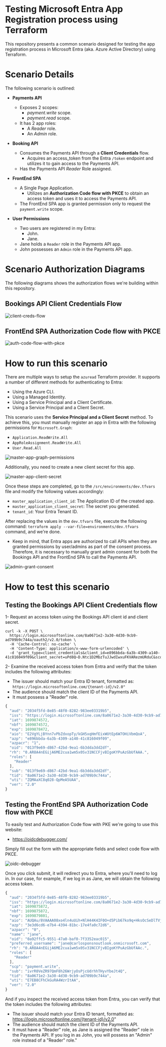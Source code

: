 # **Testing Microsoft Entra App Registration process using Terraform**

This repository presents a common scenario designed for testing the app registration process in Microsoft Entra (aka. Azure Active Directory) using Terraform.

# **Scenario Details**

The following scenario is outlined:

- **Payments API**
  - Exposes 2 scopes:
    - _payment.write_ scope.
    - _payment.read_ scope.
  - It has 2 app roles:
    - A _Reader_ role.
    - An _Admin_ role.

- **Booking API**
  - Consumes the Payments API through a **Client Credentials** flow.
    - Acquires an access_token from the Entra `/token` endpoint and utilizes it to gain access to the Payments API.
  - Has the Payments API _Reader_ Role assigned.

- **FrontEnd SPA**
  - A Single Page Application.
    - Utilizes an **Authorization Code flow with PKCE** to obtain an access token and uses it to access the Payments API.
  - The FrontEnd SPA app is granted permission only to request the `payment.write` scope.

- **User Permissions**
  - Two users are registered in my Entra:
    - John.
    - Jane.
  - Jane holds a `Reader` role in the Payments API app.
  - John possesses an `Admin` role in the Payments API app.

# **Scenario Authorization Diagrams**

The following diagrams shows the authorization flows we're building within this repository.

## **Bookings API Client Credentials Flow**

![client-creds-flow](https://raw.githubusercontent.com/karlospn/testing-entra-app-registration-process-using-terraform/main/docs/testing-entra-with-terraform-client-credentials.png)

## **FrontEnd SPA Authorization Code flow with PKCE**

![auth-code-flow-with-pkce](https://raw.githubusercontent.com/karlospn/testing-entra-app-registration-process-using-terraform/main/docs/testing-entra-with-terraform-auth-code-flow.png)

# **How to run this scenario**

There are multiple ways to setup the ``azuread`` Terraform provider. It supports a number of different methods for authenticating to Entra:

- Using the Azure CLI.
- Using a Managed Identity.
- Using a Service Principal and a Client Certificate.
- Using a Service Principal and a Client Secret.

This scenario uses the **Service Principal and a Client Secret** method. To achieve this, you must manually register an app in Entra with the following permissions for `Microsoft.Graph`:
- ``Application.ReadWrite.All``
- ``AppRoleAssignment.ReadWrite.All``
- ``User.Read.All``

![master-app-graph-permissions](https://raw.githubusercontent.com/karlospn/testing-entra-app-registration-process-using-terraform/main/docs/testing-entra-with-terraform-master-app-permissions.png)

Additionally, you need to create a new client secret for this app.

![master-app-client-secret](https://raw.githubusercontent.com/karlospn/testing-entra-app-registration-process-using-terraform/main/docs/testing-entra-with-terraform-master-app-secret.png)

Once these steps are completed, go to the `/src/environments/dev.tfvars` file and modify the following values accordingly:

- `master_application_client_id`: The Application ID of the created app.
- `master_application_client_secret`: The secret you generated.
- `tenant_id`: Your Entra Tenant ID.

After replacing the values in the `dev.tfvars` file, execute the following command: ``terraform apply --var-file=environments/dev.tfvars`` command, and we're done.

- Keep in mind, that Entra apps are authorized to call APIs when they are granted permissions by user/admins as part of the consent process. Therefore, it is necessary to manually grant admin consent for both the Bookings API and the FrontEnd SPA to call the Payments API.

![admin-grant-consent](https://raw.githubusercontent.com/karlospn/testing-entra-app-registration-process-using-terraform/main/docs/testing-entra-with-terraform-admin-grant-consent.png)

# **How to test this scenario**

## **Testing the Bookings API Client Credentials flow**

1- Request an access token using the Bookings API client id and client secret.

```text
curl -k -X POST \
  https://login.microsoftonline.com/8a0671e2-3a30-4d30-9cb9-ad709b9c744a/oauth2/v2.0/token \
  -H 'Cache-Control: no-cache' \
  -H 'Content-Type: application/x-www-form-urlencoded' \
  -d 'grant_type=client_credentials&client_id=e896bbda-6a3b-4309-a140-41c816049f09&client_secret=uPd8Q~D.Ntc1D2MbzTuJJwdIwxuFKVARezmURduC&scope=api://payments/.default'
```

2- Examine the received access token from Entra and verify that the token includes the following attributes:
  - The issuer should match your Entra ID tenant, formatted as: `https://login.microsoftonline.com/{tenant-id}/v2.0"`
  - The audience should match the client ID of the Payments API.
  - It must possess a "Reader" role.

```javascript
{
  "aud": "2034f5fd-8e85-48f0-8282-983ee03319b5",
  "iss": "https://login.microsoftonline.com/8a0671e2-3a30-4d30-9cb9-ad709b9c744a/v2.0",
  "iat": 1699874572,
  "nbf": 1699874572,
  "exp": 1699878472,
  "aio": "E2VgYLjBYnn7vPbZdxopTy/kGH5xqHmfEixWUtEp6W7OHiVbmQoA",
  "azp": "e896bbda-6a3b-4309-a140-41c816049f09",
  "azpacr": "1",
  "oid": "013f9e69-d867-42bd-9ea1-6b3dda3dd2df",
  "rh": "0.AR8A4nEGijA6ME2cua1wm5x0Sv31NCCFjvBIgoKYPuAzGbUfAAA.",
  "roles": [
    "Reader"
  ],
  "sub": "013f9e69-d867-42bd-9ea1-6b3dda3dd2df",
  "tid": "8a0671e2-3a30-4d30-9cb9-ad709b9c744a",
  "uti": "ZQMAaXC8q028-QpMeA5UAA",
  "ver": "2.0"
}
```

## **Testing the FrontEnd SPA Authorization Code flow with PKCE**

To easily test and Authorization Code flow with PKE we're going to use this website:

- https://oidcdebugger.com/

Simply fill out the form with the appropriate fields and select code flow with PKCE. 

![oidc-debugger](https://raw.githubusercontent.com/karlospn/testing-entra-app-registration-process-using-terraform/main/docs/testing-entra-with-terraform-oidcdebugger.png)

Once you click submit, it will redirect you to Entra, where you'll need to log in.  In our case, for example, if we log in as Jane, we will obtain the following access token.

```javascript
{
  "aud": "2034f5fd-8e85-48f0-8282-983ee03319b5",
  "iss": "https://login.microsoftonline.com/8a0671e2-3a30-4d30-9cb9-ad709b9c744a/v2.0",
  "iat": 1699875872,
  "nbf": 1699875872,
  "exp": 1699879801,
  "aio": "AUQAu/8VAAAA08xo4ln4uUih+NlH44K4IF0O+d5Pib67ko9q+HksOcSeDlTVjhxBEl5e5fwSH7S70sMlpXXidbR4cDfYAGLxbQ==",
  "azp": "3e3d6cd6-e7b4-4394-81bc-17e4fa0c72d6",
  "azpacr": "0",
  "name": "jane",
  "oid": "0a92ffc5-9551-47a0-baf0-7f3352eac015",
  "preferred_username": "jane@carlosponsnoutlook.onmicrosoft.com",
  "rh": "0.AR8A4nEGijA6ME2cua1wm5x0Sv31NCCFjvBIgoKYPuAzGbUfAAc.",
  "roles": [
    "Reader"
  ],
  "scp": "payment.write",
  "sub": "ivrR0VeZR97QmF8h26WrjyOsPjcUdrhhTHyvYbeJt4Q",
  "tid": "8a0671e2-3a30-4d30-9cb9-ad709b9c744a",
  "uti": "E7EB8CFhCkGuRA4WzrItAA",
  "ver": "2.0"
}
```
And if you inspect the received access token from Entra, you can verify that the token includes the following attributes:

- The issuer should match your Entra ID tenant, formatted as: https://login.microsoftonline.com/{tenant-id}/v2.0"
- The audience should match the client ID of the Payments API.
- It must have a "Reader" role, as Jane is assigned the "Reader" role in the Payments API. If you log in as John, you will possess an "Admin" role instead of a "Reader" role."